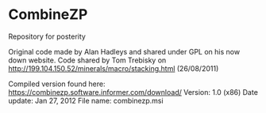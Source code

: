 # CombineZP

Repository for posterity

Original code made by Alan Hadleys and shared under GPL on his now down website.
Code shared by Tom Trebisky on http://199.104.150.52/minerals/macro/stacking.html (26/08/2011)

Compiled version found here: https://combinezp.software.informer.com/download/
Version: 1.0 (x86)
Date update: Jan 27, 2012
File name: combinezp.msi

